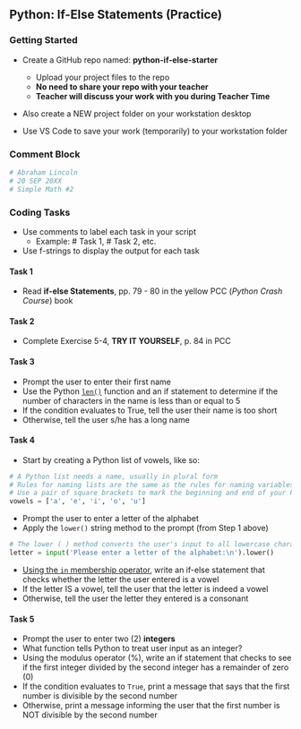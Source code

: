 ## Python: If-Else Statements (Practice)

### Getting Started

- Create a GitHub repo named: **python-if-else-starter**
    - Upload your project files to the repo
    - **No need to share your repo with your teacher**
    - **Teacher will discuss your work with you during Teacher  Time**

- Also create a NEW project folder on your workstation desktop
- Use VS Code to save your work (temporarily) to your workstation folder


### Comment Block

```python
# Abraham Lincoln
# 20 SEP 20XX
# Simple Math #2
```

### Coding Tasks

- Use comments to label each task in your script
  - Example: # Task 1, # Task 2, etc.
- Use f-strings to display the output for each task

#### Task 1

- Read **if-else Statements**, pp. 79 - 80 in the yellow PCC (*Python Crash Course*) book

#### Task 2

- Complete Exercise 5-4, **TRY IT YOURSELF**, p. 84 in PCC

#### Task 3

- Prompt the user to enter their first name
- Use the Python [`len()`](https://www.w3schools.com/python/ref_func_len.asp) function and an if statement to determine if the number of characters in the name is less than or equal to 5
- If the condition evaluates to True, tell the user their name is too short
- Otherwise, tell the user s/he has a long name

#### Task 4

- Start by creating a Python list of vowels, like so:

```python
# A Python list needs a name, usually in plural form
# Rules for naming lists are the same as the rules for naming variables
# Use a pair of square brackets to mark the beginning and end of your Python list
vowels = ['a', 'e', 'i', 'o', 'u']
```

- Prompt the user to enter a letter of the alphabet
- Apply the `lower()` string method to the prompt (from Step 1 above)

```python
# The lower ( ) method converts the user's input to all lowercase characters
letter = input('Please enter a letter of the alphabet:\n').lower()
```
- [Using the `in` membership operator](https://www.tutorialspoint.com/how-does-in-operator-work-on-list-in-python), write an if-else statement that checks whether the letter the user entered is a vowel 
- If the letter IS a vowel, tell the user that the letter is indeed a vowel
- Otherwise, tell the user the letter they entered is a consonant

#### Task 5

- Prompt the user to enter two (2) **integers**
- What function tells Python to treat user input as an integer?
- Using the modulus operator (%), write an if statement that checks to see if the first integer divided by the second integer has a remainder of zero (0)
- If the condition evaluates to `True`, print a message that says that the first number is divisible by the second number
- Otherwise, print a message informing the user that the first number is NOT divisible by the second number
